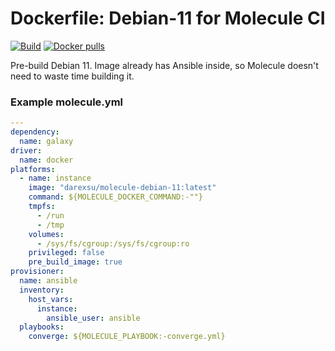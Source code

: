 # Doсkerfile: Debian-11 for Molecule CI 

[![Build](https://github.com/darexsu/docker-debian-11/actions/workflows/build.yml/badge.svg)](https://github.com/darexsu/docker-debian-11/actions/workflows/build.yml)
[![Docker pulls](https://img.shields.io/docker/pulls/darexsu/molecule-debian-11.svg?maxAge=2592000)](https://hub.docker.com/r/darexsu/molecule-debian-11/)

Pre-build Debian 11. Image already has Ansible inside, so Molecule doesn't need to waste time building it.

### Example molecule.yml
```yaml
---
dependency:
  name: galaxy
driver:
  name: docker
platforms:
  - name: instance
    image: "darexsu/molecule-debian-11:latest"
    command: ${MOLECULE_DOCKER_COMMAND:-""}
    tmpfs:
      - /run
      - /tmp
    volumes:
      - /sys/fs/cgroup:/sys/fs/cgroup:ro
    privileged: false
    pre_build_image: true
provisioner:
  name: ansible
  inventory:
    host_vars:
      instance:
        ansible_user: ansible
  playbooks:
    converge: ${MOLECULE_PLAYBOOK:-converge.yml}
```

